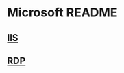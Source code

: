 # Microsoft README

## [IIS](https://github.com/Mr3ENTLEY/3ENTLEY-H0M3-LA3/tree/main/Guest-Config/Microsoft/IIS)

## [RDP](https://github.com/Mr3ENTLEY/3ENTLEY-H0M3-LA3/tree/main/Guest-Config/Microsoft/RDP)

